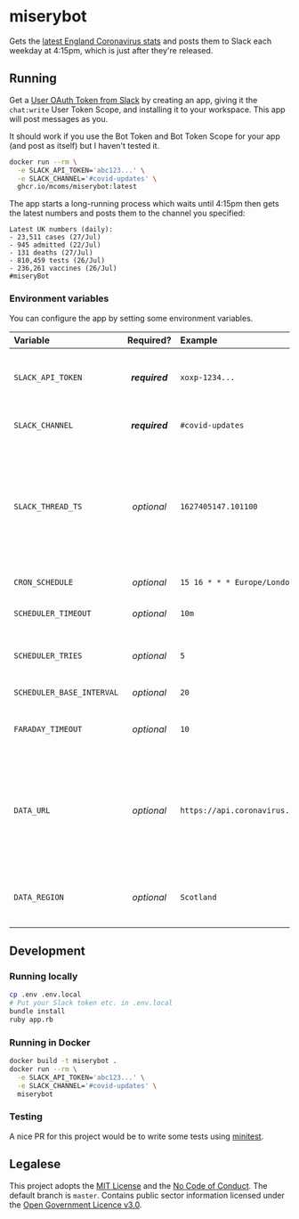 # miserybot

Gets the [latest England Coronavirus stats](https://coronavirus.data.gov.uk/) and posts them to Slack each weekday at 4:15pm, which is just after they're released.

## Running

Get a [User OAuth Token from Slack](https://api.slack.com/apps) by creating an app, giving it the `chat:write` User Token Scope, and installing it to your workspace. This app will post messages as you.

It should work if you use the Bot Token and Bot Token Scope for your app (and post as itself) but I haven't tested it.

```sh
docker run --rm \
  -e SLACK_API_TOKEN='abc123...' \
  -e SLACK_CHANNEL='#covid-updates' \
  ghcr.io/mcoms/miserybot:latest
```

The app starts a long-running process which waits until 4:15pm then gets the latest numbers and posts them to the channel you specified:

```
Latest UK numbers (daily):
- 23,511 cases (27/Jul)
- 945 admitted (22/Jul)
- 131 deaths (27/Jul)
- 810,459 tests (26/Jul)
- 236,261 vaccines (26/Jul)
#miseryBot
```

### Environment variables

You can configure the app by setting some environment variables.

| Variable | Required? | Example | Usage |
| :-- | :-: | :-- | :-- |
| `SLACK_API_TOKEN` | **_required_** | `xoxp-1234...` | Get a [User OAuth Token from Slack](https://api.slack.com/apps) by creating an app, giving it the `chat:write` User Token Scope, and installing it to your workspace. |
| `SLACK_CHANNEL` | **_required_** | `#covid-updates` | The channel name or Slack channel ID of the channel to post messages to. |
| `SLACK_THREAD_TS` | _optional_ | `1627405147.101100` | If you'd like to reply to a thread, include the TS value here. You can get this as part of the URL by copying the link to an existing message in Slack. The app will then thread its messages but will still broadcast them to the channel. Threading is a handy way to see previous stats in one place in order to spot trends. |
| `CRON_SCHEDULE` | _optional_ | `15 16 * * * Europe/London` | When to get stats (cron syntax with optional timezone) |
| `SCHEDULER_TIMEOUT` | _optional_ | `10m` | The total amount of time retrieving the stats is allowed to take before giving up. |
| `SCHEDULER_TRIES` | _optional_ | `5` | The maximum number of times to try and retrieve stats each day (a server error will retry with exponential back-off). |
| `SCHEDULER_BASE_INTERVAL` | _optional_ | `20` | The initial interval in seconds between tries. |
| `FARADAY_TIMEOUT` | _optional_ | `10` | The number of seconds to try connecting, reading, writing to a HTTP connection before raising a timeout error. |
| `DATA_URL` | _optional_ | `https://api.coronavirus.data.gov.uk/v2/data...` | This should return JSON and contain the following metrics: `newAdmissions`, `newCasesByPublishDate`, `newDeaths28DaysByPublishDate`, `newVirusTestsByPublishDate`, & `newVaccinesGivenByPublishDate`. Suitable URLs can be generated by [the GovUK Service](https://coronavirus.data.gov.uk/details/download). |
| `DATA_REGION` | _optional_ | `Scotland` | If you change `DATA_URL` to be non-England data, set this so the message reads correctly (e.g. "Latest _Scotland_ numbers (daily)") |

## Development

### Running locally

```sh
cp .env .env.local
# Put your Slack token etc. in .env.local
bundle install
ruby app.rb
```

### Running in Docker

```sh
docker build -t miserybot .
docker run --rm \
  -e SLACK_API_TOKEN='abc123...' \
  -e SLACK_CHANNEL='#covid-updates' \
  miserybot
```

### Testing

A nice PR for this project would be to write some tests using [minitest](https://github.com/seattlerb/minitest).

## Legalese

This project adopts the [MIT License](LICENSE) and the [No Code of Conduct](CODE_OF_CONDUCT.md). The default branch is `master`. Contains public sector information licensed under the [Open Government Licence v3.0](https://www.nationalarchives.gov.uk/doc/open-government-licence/version/3/).

